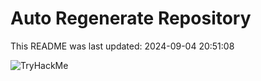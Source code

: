 # Auto Regenerate Repository

This README was last updated: 2024-09-04 20:51:08

 ![TryHackMe](https://tryhackme.com/badge/533634)